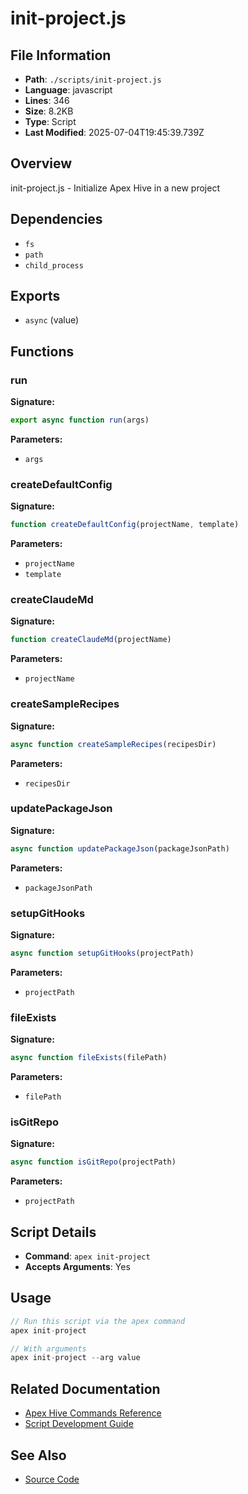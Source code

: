 # init-project.js

## File Information

- **Path**: `./scripts/init-project.js`
- **Language**: javascript
- **Lines**: 346
- **Size**: 8.2KB
- **Type**: Script
- **Last Modified**: 2025-07-04T19:45:39.739Z

## Overview

init-project.js - Initialize Apex Hive in a new project

## Dependencies

- `fs`
- `path`
- `child_process`

## Exports

- `async` (value)

## Functions

### run

**Signature:**
```javascript
export async function run(args)
```

**Parameters:**
- `args`

### createDefaultConfig

**Signature:**
```javascript
function createDefaultConfig(projectName, template)
```

**Parameters:**
- `projectName`
- `template`

### createClaudeMd

**Signature:**
```javascript
function createClaudeMd(projectName)
```

**Parameters:**
- `projectName`

### createSampleRecipes

**Signature:**
```javascript
async function createSampleRecipes(recipesDir)
```

**Parameters:**
- `recipesDir`

### updatePackageJson

**Signature:**
```javascript
async function updatePackageJson(packageJsonPath)
```

**Parameters:**
- `packageJsonPath`

### setupGitHooks

**Signature:**
```javascript
async function setupGitHooks(projectPath)
```

**Parameters:**
- `projectPath`

### fileExists

**Signature:**
```javascript
async function fileExists(filePath)
```

**Parameters:**
- `filePath`

### isGitRepo

**Signature:**
```javascript
async function isGitRepo(projectPath)
```

**Parameters:**
- `projectPath`

## Script Details

- **Command**: `apex init-project`
- **Accepts Arguments**: Yes

## Usage

```javascript
// Run this script via the apex command
apex init-project

// With arguments
apex init-project --arg value
```

## Related Documentation

- [Apex Hive Commands Reference](../architecture/reference/commands/)
- [Script Development Guide](../development/scripts/)

## See Also

- [Source Code](./scripts/init-project.js)
